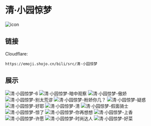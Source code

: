 # 清·小园惊梦
![icon](https://emoji.shojo.cn/bili/src/清·小园惊梦/icon.png)
## 链接
Cloudflare:
```
https://emoji.shojo.cn/bili/src/清·小园惊梦
```
## 展示
![清·小园惊梦-6](https://emoji.shojo.cn/bili/src/清·小园惊梦/清·小园惊梦-6.png)
![清·小园惊梦-暗中观察](https://emoji.shojo.cn/bili/src/清·小园惊梦/清·小园惊梦-暗中观察.png)
![清·小园惊梦-傲娇](https://emoji.shojo.cn/bili/src/清·小园惊梦/清·小园惊梦-傲娇.png)
![清·小园惊梦-别太荒谬](https://emoji.shojo.cn/bili/src/清·小园惊梦/清·小园惊梦-别太荒谬.png)
![清·小园惊梦-粉娇你几？](https://emoji.shojo.cn/bili/src/清·小园惊梦/清·小园惊梦-粉娇你几？.png)
![清·小园惊梦-疑惑](https://emoji.shojo.cn/bili/src/清·小园惊梦/清·小园惊梦-疑惑.png)
![清·小园惊梦-好耶](https://emoji.shojo.cn/bili/src/清·小园惊梦/清·小园惊梦-好耶.png)
![清·小园惊梦-清](https://emoji.shojo.cn/bili/src/清·小园惊梦/清·小园惊梦-清.png)
![清·小园惊梦-假面骑士](https://emoji.shojo.cn/bili/src/清·小园惊梦/清·小园惊梦-假面骑士.png)
![清·小园惊梦-惊了](https://emoji.shojo.cn/bili/src/清·小园惊梦/清·小园惊梦-惊了.png)
![清·小园惊梦-你再想想](https://emoji.shojo.cn/bili/src/清·小园惊梦/清·小园惊梦-你再想想.png)
![清·小园惊梦-上香](https://emoji.shojo.cn/bili/src/清·小园惊梦/清·小园惊梦-上香.png)
![清·小园惊梦-许愿](https://emoji.shojo.cn/bili/src/清·小园惊梦/清·小园惊梦-许愿.png)
![清·小园惊梦-时尚达人](https://emoji.shojo.cn/bili/src/清·小园惊梦/清·小园惊梦-时尚达人.png)
![清·小园惊梦-好菜](https://emoji.shojo.cn/bili/src/清·小园惊梦/清·小园惊梦-好菜.png)
